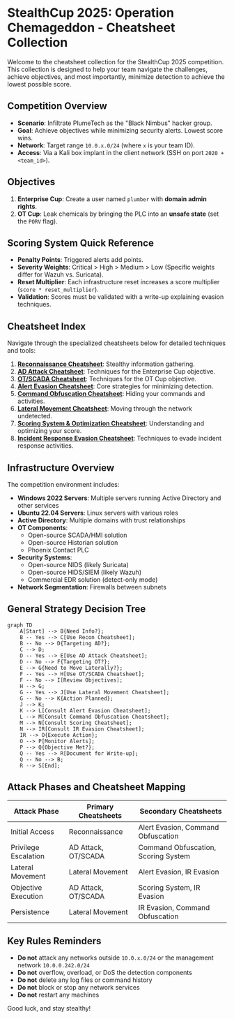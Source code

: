 # StealthCup 2025: Operation Chemageddon - Cheatsheet Collection

Welcome to the cheatsheet collection for the StealthCup 2025 competition. This collection is designed to help your team navigate the challenges, achieve objectives, and most importantly, minimize detection to achieve the lowest possible score.

## Competition Overview

- **Scenario**: Infiltrate PlumeTech as the "Black Nimbus" hacker group.
- **Goal**: Achieve objectives while minimizing security alerts. Lowest score wins.
- **Network**: Target range `10.0.x.0/24` (where `x` is your team ID).
- **Access**: Via a Kali box implant in the client network (SSH on port `2020 + <team_id>`).

## Objectives

1.  **Enterprise Cup**: Create a user named `plumber` with **domain admin rights**.
2.  **OT Cup**: Leak chemicals by bringing the PLC into an **unsafe state** (set the `PORV` flag).

## Scoring System Quick Reference

- **Penalty Points**: Triggered alerts add points.
- **Severity Weights**: Critical > High > Medium > Low (Specific weights differ for Wazuh vs. Suricata).
- **Reset Multiplier**: Each infrastructure reset increases a score multiplier (`score * reset_multiplier`).
- **Validation**: Scores must be validated with a write-up explaining evasion techniques.

## Cheatsheet Index

Navigate through the specialized cheatsheets below for detailed techniques and tools:

1.  **[Reconnaissance Cheatsheet](Reconnaissance-Cheatsheet.md)**: Stealthy information gathering.
2.  **[AD Attack Cheatsheet](AD-Attack-Cheatsheet.md)**: Techniques for the Enterprise Cup objective.
3.  **[OT/SCADA Cheatsheet](OT-SCADA-Cheatsheet.md)**: Techniques for the OT Cup objective.
4.  **[Alert Evasion Cheatsheet](Alert-Evasion-Cheatsheet.md)**: Core strategies for minimizing detection.
5.  **[Command Obfuscation Cheatsheet](Command-Obfuscation-Cheatsheet.md)**: Hiding your commands and activities.
6.  **[Lateral Movement Cheatsheet](Lateral-Movement-Cheatsheet.md)**: Moving through the network undetected.
7.  **[Scoring System & Optimization Cheatsheet](Scoring-System-Cheatsheet.md)**: Understanding and optimizing your score.
8.  **[Incident Response Evasion Cheatsheet](Incident-Response-Evasion-Cheatsheet.md)**: Techniques to evade incident response activities.

## Infrastructure Overview

The competition environment includes:

- **Windows 2022 Servers**: Multiple servers running Active Directory and other services
- **Ubuntu 22.04 Servers**: Linux servers with various roles
- **Active Directory**: Multiple domains with trust relationships
- **OT Components**:
  - Open-source SCADA/HMI solution
  - Open-source Historian solution
  - Phoenix Contact PLC
- **Security Systems**:
  - Open-source NIDS (likely Suricata)
  - Open-source HIDS/SIEM (likely Wazuh)
  - Commercial EDR solution (detect-only mode)
- **Network Segmentation**: Firewalls between subnets

## General Strategy Decision Tree

```mermaid
graph TD
    A[Start] --> B{Need Info?};
    B -- Yes --> C[Use Recon Cheatsheet];
    B -- No --> D{Targeting AD?};
    C --> D;
    D -- Yes --> E[Use AD Attack Cheatsheet];
    D -- No --> F{Targeting OT?};
    E --> G{Need to Move Laterally?};
    F -- Yes --> H[Use OT/SCADA Cheatsheet];
    F -- No --> I[Review Objectives];
    H --> G;
    G -- Yes --> J[Use Lateral Movement Cheatsheet];
    G -- No --> K{Action Planned};
    J --> K;
    K --> L[Consult Alert Evasion Cheatsheet];
    L --> M[Consult Command Obfuscation Cheatsheet];
    M --> N[Consult Scoring Cheatsheet];
    N --> IR[Consult IR Evasion Cheatsheet];
    IR --> O{Execute Action};
    O --> P[Monitor Alerts];
    P --> Q{Objective Met?};
    Q -- Yes --> R[Document for Write-up];
    Q -- No --> B;
    R --> S[End];
```

## Attack Phases and Cheatsheet Mapping

| Attack Phase | Primary Cheatsheets | Secondary Cheatsheets |
|--------------|---------------------|------------------------|
| Initial Access | Reconnaissance | Alert Evasion, Command Obfuscation |
| Privilege Escalation | AD Attack, OT/SCADA | Command Obfuscation, Scoring System |
| Lateral Movement | Lateral Movement | Alert Evasion, IR Evasion |
| Objective Execution | AD Attack, OT/SCADA | Scoring System, IR Evasion |
| Persistence | Lateral Movement | IR Evasion, Command Obfuscation |

## Key Rules Reminders

- **Do not** attack any networks outside `10.0.x.0/24` or the management network `10.0.0.242.0/24`
- **Do not** overflow, overload, or DoS the detection components
- **Do not** delete any log files or command history
- **Do not** block or stop any network services
- **Do not** restart any machines

Good luck, and stay stealthy!